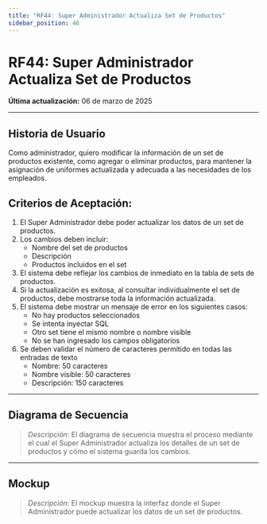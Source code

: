 ```yaml
---
title: "RF44: Super Administrador Actualiza Set de Productos"
sidebar_position: 46
---
```


# RF44: Super Administrador Actualiza Set de Productos

**Última actualización:** 06 de marzo de 2025

---

## Historia de Usuario

Como administrador, quiero modificar la información de un set de productos existente, como agregar o eliminar productos, para mantener la asignación de uniformes actualizada y adecuada a las necesidades de los empleados.

## **Criterios de Aceptación:**

1. El Super Administrador debe poder actualizar los datos de un set de productos.
2. Los cambios deben incluir:
   - Nombre del set de productos
   - Descripción
   - Productos incluidos en el set
3. El sistema debe reflejar los cambios de inmediato en la tabla de sets de productos.
4. Si la actualización es exitosa, al consultar individualmente el set de productos, debe mostrarse toda la información actualizada.
5. El sistema debe mostrar un mensaje de error en los siguientes casos:
   - No hay productos seleccionados
   - Se intenta inyectar SQL
   - Otro set tiene el mismo nombre o nombre visible
   - No se han ingresado los campos obligatorios
6. Se deben validar el número de caracteres permitido en todas las entradas de texto
   - Nombre: 50 caracteres
   - Nombre visible: 50 caracteres
   - Descripción: 150 caracteres

---

## **Diagrama de Secuencia**

> _Descripción_: El diagrama de secuencia muestra el proceso mediante el cual el Super Administrador actualiza los detalles de un set de productos y cómo el sistema guarda los cambios.

---

## **Mockup**

> _Descripción_: El mockup muestra la interfaz donde el Super Administrador puede actualizar los datos de un set de productos.
